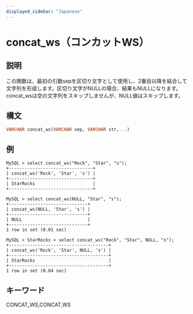 ```yaml
---
displayed_sidebar: "Japanese"
---
```


# concat_ws（コンカットWS）

## 説明

この関数は、最初の引数sepを区切り文字として使用し、2番目以降を結合して文字列を形成します。区切り文字がNULLの場合、結果もNULLになります。 concat_wsは空の文字列をスキップしませんが、NULL値はスキップします。

## 構文

```Haskell
VARCHAR concat_ws(VARCHAR sep, VARCHAR str,...)
```

## 例

```Plain Text
MySQL > select concat_ws("Rock", "Star", "s");
+--------------------------------+
| concat_ws('Rock', 'Star', 's') |
+--------------------------------+
| StarRocks                      |
+--------------------------------+

MySQL > select concat_ws(NULL, "Star", "s");
+------------------------------+
| concat_ws(NULL, 'Star', 's') |
+------------------------------+
| NULL                         |
+------------------------------+
1 row in set (0.01 sec)

MySQL > StarRocks > select concat_ws("Rock", "Star", NULL, "s");
+--------------------------------------+
| concat_ws('Rock', 'Star', NULL, 's') |
+--------------------------------------+
| StarRocks                            |
+--------------------------------------+
1 row in set (0.04 sec)
```

## キーワード

CONCAT_WS,CONCAT,WS